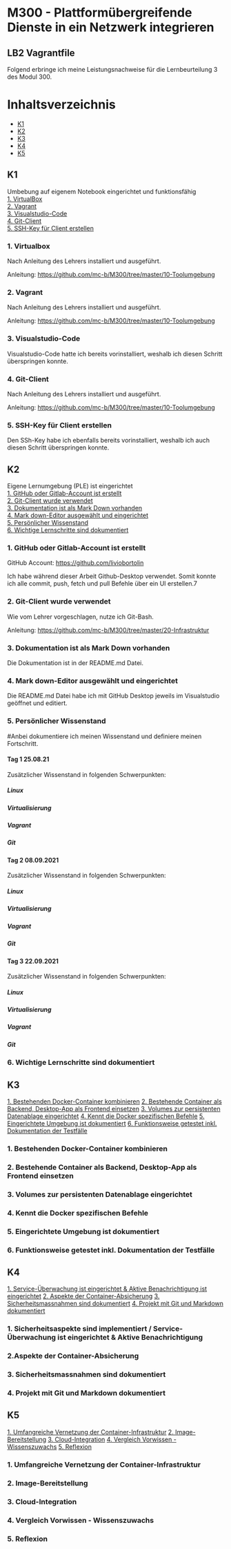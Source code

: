 # M300 - Plattformübergreifende Dienste in ein Netzwerk integrieren


## LB2 Vagrantfile

Folgend erbringe ich meine Leistungsnachweise für die Lernbeurteilung 3 des Modul 300. 

# Inhaltsverzeichnis
- [K1](#K1)
- [K2](#K2)
- [K3](K3)
- [K4](#K4)
- [K5](#K5)


## K1
Umbebung auf eigenem Notebook eingerichtet und funktionsfähig<br/>
[1. VirtualBox](#1-virtualbox)<br/> 
[2. Vagrant](#2-vagrant)<br/>
[3. Visualstudio-Code](#3-visualstudio-code)<br/>
[4. Git-Client](#4-git-client)<br/>
[5. SSH-Key für Client erstellen](#5-ssh-key-für-client-erstellen)

### 1. Virtualbox

Nach Anleitung des Lehrers installiert und ausgeführt.

Anleitung: https://github.com/mc-b/M300/tree/master/10-Toolumgebung

### 2. Vagrant

Nach Anleitung des Lehrers installiert und ausgeführt.

Anleitung: https://github.com/mc-b/M300/tree/master/10-Toolumgebung

### 3. Visualstudio-Code

Visualstudio-Code hatte ich bereits vorinstalliert, weshalb ich diesen Schritt überspringen konnte.

### 4. Git-Client

Nach Anleitung des Lehrers installiert und ausgeführt.

Anleitung: https://github.com/mc-b/M300/tree/master/10-Toolumgebung

### 5. SSH-Key für Client erstellen

Den SSh-Key habe ich ebenfalls bereits vorinstalliert, weshalb ich auch diesen Schritt überspringen konnte.


## K2
Eigene Lernumgebung (PLE) ist eingerichtet<br/>
[1. GitHub oder Gitlab-Account ist erstellt](#1-github-oder-gitlab-account-ist-erstellt)<br/>
[2. Git-Client wurde verwendet](#2-git-client-wurde-verwendet)<br/>
[3. Dokumentation ist als Mark Down vorhanden](#3-dokumentation-ist-als-mark-down-vorhanden)<br/>
[4. Mark down-Editor ausgewählt und eingerichtet](#4-mark-down-editor-ausgewählt-und-eingerichtet)<br/>
[5. Persönlicher Wissenstand](#5-persönlicher-wissenstand)<br/>
[6. Wichtige Lernschritte sind dokumentiert](#6-wichtige-lernschritte-sind-dokumentiert)

### 1. GitHub oder Gitlab-Account ist erstellt

GitHub Account: https://github.com/liviobortolin

Ich habe während dieser Arbeit Github-Desktop verwendet. Somit konnte ich alle commit, push, fetch und pull Befehle über ein UI erstellen.7

### 2. Git-Client wurde verwendet

Wie vom Lehrer vorgeschlagen, nutze ich Git-Bash.

Anleitung: https://github.com/mc-b/M300/tree/master/20-Infrastruktur

### 3. Dokumentation ist als Mark Down vorhanden

Die Dokumentation ist in der README.md Datei.

### 4. Mark down-Editor ausgewählt und eingerichtet

Die README.md Datei habe ich mit GitHub Desktop jeweils im Visualstudio geöffnet und editiert.

### 5. Persönlicher Wissenstand

#Anbei dokumentiere ich meinen Wissenstand und definiere meinen Fortschritt.

#### Tag 1 25.08.21


Zusätzlicher Wissenstand in folgenden Schwerpunkten: 

##### Linux

##### Virtualisierung

##### Vagrant

##### Git



#### Tag 2 08.09.2021



Zusätzlicher Wissenstand in folgenden Schwerpunkten: 

##### Linux

##### Virtualisierung

##### Vagrant

##### Git


#### Tag 3 22.09.2021


Zusätzlicher Wissenstand in folgenden Schwerpunkten: 

##### Linux

##### Virtualisierung

##### Vagrant

##### Git


### 6. Wichtige Lernschritte sind dokumentiert



## K3
[1. Bestehenden Docker-Container kombinieren](#1-bestehenden-docker-container-kombinieren)
[2. Bestehende Container als Backend, Desktop-App als Frontend einsetzen](#1-bestehende-container-als-backend,-desktop-app-als-frontend-einsetzen)
[3. Volumes zur persistenten Datenablage eingerichtet](#3-volumes-zur-persistenten-datenablage-eingerichtet)
[4. Kennt die Docker spezifischen Befehle](#4-kennt-die-docker-spezifischen-befehle)
[5. Eingerichtete Umgebung ist dokumentiert](#5-eingerichtete-umgebung-ist-dokumentiert)
[6. Funktionsweise getestet inkl. Dokumentation der Testfälle](#6-funktionsweise-getestet-inkl-dokumentation-der-testfälle)

### 1. Bestehenden Docker-Container kombinieren


### 2. Bestehende Container als Backend, Desktop-App als Frontend einsetzen


### 3. Volumes zur persistenten Datenablage eingerichtet



### 4. Kennt die Docker spezifischen Befehle



### 5. Eingerichtete Umgebung ist dokumentiert



### 6. Funktionsweise getestet inkl. Dokumentation der Testfälle



## K4
[1. Service-Überwachung ist eingerichtet & Aktive Benachrichtigung ist eingerichtet](#1-Service-überwachung-ist-eingerichtet-&-aktive-benachrichtigung-ist-eingerichtet)
[2. Aspekte der Container-Absicherung](#3-aspekte-der-container-absicherung)
[3. Sicherheitsmassnahmen sind dokumentiert](#4-sicherheitsmassnahmen-sind-dokumentiert)
[4. Projekt mit Git und Markdown dokumentiert](#4-projekt-mit-git-und-markdown-dokumentiert)



### 1. Sicherheitsaspekte sind implementiert / Service-Überwachung ist eingerichtet & Aktive Benachrichtigung


### 2.Aspekte der Container-Absicherung




### 3. Sicherheitsmassnahmen sind dokumentiert


### 4. Projekt mit Git und Markdown dokumentiert



## K5
[1. Umfangreiche Vernetzung der Container-Infrastruktur](#1-umfangreiche-vernetzung-der-container-infrastruktur)
[2. Image-Bereitstellung](#2-image-bereitstellung)
[3. Cloud-Integration](#3-cloud-integration)
[4. Vergleich Vorwissen - Wissenszuwachs](#6-vergleich-vorwissen---wissenszuwachs)
[5. Reflexion](#7-reflexion)

### 1. Umfangreiche Vernetzung der Container-Infrastruktur



### 2. Image-Bereitstellung



### 3. Cloud-Integration



### 4. Vergleich Vorwissen - Wissenszuwachs



### 5. Reflexion

